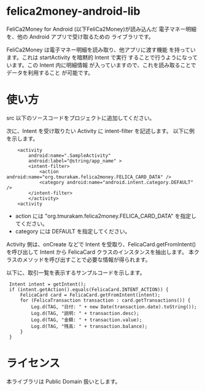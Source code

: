 felica2money-android-lib
========================

FeliCa2Money for Android (以下FeliCa2Money)が読み込んだ
電子マネー明細を、他の Android アプリで受け取るための
ライブラリです。

FeliCa2Money は電子マネー明細を読み取り、他アプリに渡す機能
を持っています。これは startActivity を暗黙的 Intent で実行
することで行うようになっています。この Intent 内に明細情報
が入っていますので、これを読み取ることでデータを利用すること
が可能です。

使い方
======

src 以下のソースコードをプロジェクトに追加してください。

次に、Intent を受け取りたい Activity に intent-filter を記述します。
以下に例を示します。

        <activity
            android:name=".SampleActivity"
            android:label="@string/app_name" >
            <intent-filter>
                <action android:name="org.tmurakam.felica2money.FELICA_CARD_DATA" />
                <category android:name="android.intent.category.DEFAULT" />
            </intent-filter>
            </activity>
        <activity

* action には "org.tmurakam.felica2money.FELICA_CARD_DATA" を指定してください。
* category には DEFAULT を指定してください。

Activity 側は、onCreate などで Intent を受取り、FelicaCard.getFromIntent()
を呼び出して Intent から FelicaCard クラスのインスタンスを抽出します。
本クラスのメソッドを呼び出すことで必要な情報が得られます。

以下に、取引一覧を表示するサンプルコードを示します。

     Intent intent = getIntent();
     if (intent.getAction().equals(FelicaCard.INTENT_ACTION)) {
         FelicaCard card = FelicaCard.getFromIntent(intent);
         for (FelicaTransaction transaction : card.getTransactions()) {
             Log.d(TAG, "日付: " + new Date(transaction.date).toString());
             Log.d(TAG, "説明: " + transaction.desc);
             Log.d(TAG, "金額: " + transaction.value);
             Log.d(TAG, "残高: " + transaction.balance);
         }
     }

ライセンス
==========

本ライブラリは Public Domain 扱いとします。

